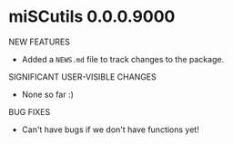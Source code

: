 # miSCutils 0.0.0.9000

NEW FEATURES

* Added a `NEWS.md` file to track changes to the package.

SIGNIFICANT USER-VISIBLE CHANGES

* None so far :)

BUG FIXES

* Can't have bugs if we don't have functions yet!
